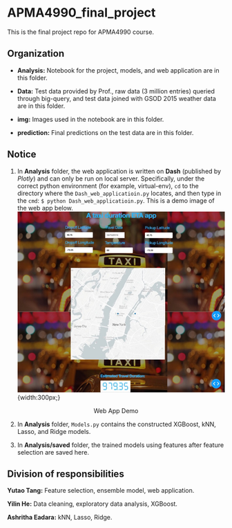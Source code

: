 # APMA4990_final_project

This is the final project repo for APMA4990 course.

## Organization

- **Analysis:** Notebook for the project, models, and web application are in this folder.

- **Data:** Test data provided by Prof., raw data (3 million entries) queried through big-query, and test data joined with GSOD 2015 weather data are in this folder.

- **img:** Images used in the notebook are in this folder.

- **prediction:** Final predictions on the test data are in this folder.


## Notice

1. In **Analysis** folder, the web application is written on **Dash** (published by *Plotly*) and can only be run on local server. Specifically, under the correct python environment (for example, virtual-env), `cd` to the directory where the `Dash_web_applicatioin.py` locates, and then type in the `cmd`: `$ python Dash_web_applicatioin.py`. This is a demo image of the web app below.
![Web App Demo](img/web_app_demo.jpeg){width:300px;}
<center> 
Web App Demo 
</center>

2. In **Analysis** folder, `Models.py` contains the constructed XGBoost, kNN, Lasso, and Ridge models.

3. In **Analysis/saved** folder, the trained models using features after feature selection are saved here.


## Division of responsibilities

**Yutao Tang:** Feature selection, ensemble model, web application.

**Yilin He:** Data cleaning, exploratory data analysis, XGBoost.

**Ashritha Eadara:** kNN, Lasso, Ridge.
